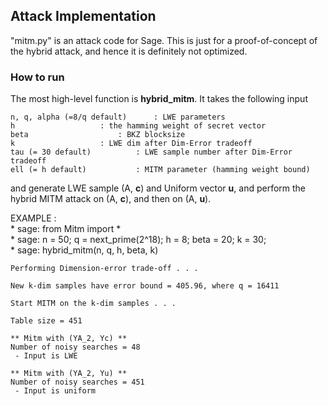 ## Attack Implementation

"mitm.py" is an attack code for Sage.
This is just for a proof-of-concept of the hybrid attack, and hence it is definitely not optimized.

### How to run

The most high-level function is **hybrid_mitm**.
It takes the following input

    n, q, alpha (=8/q default) 		: LWE parameters
    h 					: the hamming weight of secret vector
    beta 					: BKZ blocksize
    k					: LWE dim after Dim-Error tradeoff
    tau (= 30 default)			: LWE sample number after Dim-Error tradeoff
    ell (= h default)			: MITM parameter (hamming weight bound)

and generate LWE sample (A, **c**) and Uniform vector **u**,
and perform the hybrid MITM attack on (A, **c**), and then on (A, **u**).
  
EXAMPLE :\
    * sage: from Mitm import *\
    * sage: n = 50; q = next_prime(2^18); h = 8; beta = 20; k = 30;\
    * sage: hybrid_mitm(n, q, h, beta, k)
    
    Performing Dimension-error trade-off . . .

    New k-dim samples have error bound = 405.96, where q = 16411

    Start MITM on the k-dim samples . . .

    Table size = 451
    
    ** Mitm with (YA_2, Yc) ** 
    Number of noisy searches = 48
     - Input is LWE

    ** Mitm with (YA_2, Yu) **
    Number of noisy searches = 451
     - Input is uniform    


